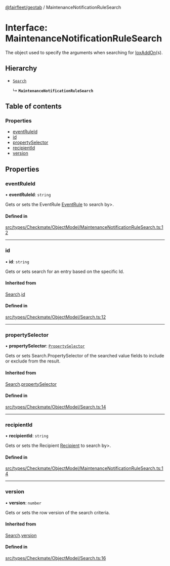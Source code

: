 [@fairfleet/geotab](../README.md) / MaintenanceNotificationRuleSearch

# Interface: MaintenanceNotificationRuleSearch

The object used to specify the arguments when searching for [IoxAddOn](IoxAddOn.md)(s).

## Hierarchy

- [`Search`](Search.md)

  ↳ **`MaintenanceNotificationRuleSearch`**

## Table of contents

### Properties

- [eventRuleId](MaintenanceNotificationRuleSearch.md#eventruleid)
- [id](MaintenanceNotificationRuleSearch.md#id)
- [propertySelector](MaintenanceNotificationRuleSearch.md#propertyselector)
- [recipientId](MaintenanceNotificationRuleSearch.md#recipientid)
- [version](MaintenanceNotificationRuleSearch.md#version)

## Properties

### eventRuleId

• **eventRuleId**: `string`

Gets or sets the EventRule [EventRule](EventRule.md) to search by&gt;.

#### Defined in

[src/types/Checkmate/ObjectModel/MaintenanceNotificationRuleSearch.ts:12](https://github.com/fairfleet/geotab/blob/d57d931/src/types/Checkmate/ObjectModel/MaintenanceNotificationRuleSearch.ts#L12)

___

### id

• **id**: `string`

Gets or sets search for an entry based on the specific Id.

#### Inherited from

[Search](Search.md).[id](Search.md#id)

#### Defined in

[src/types/Checkmate/ObjectModel/Search.ts:12](https://github.com/fairfleet/geotab/blob/d57d931/src/types/Checkmate/ObjectModel/Search.ts#L12)

___

### propertySelector

• **propertySelector**: [`PropertySelector`](PropertySelector.md)

Gets or sets Search.PropertySelector of the searched value fields to include or exclude from the result.

#### Inherited from

[Search](Search.md).[propertySelector](Search.md#propertyselector)

#### Defined in

[src/types/Checkmate/ObjectModel/Search.ts:14](https://github.com/fairfleet/geotab/blob/d57d931/src/types/Checkmate/ObjectModel/Search.ts#L14)

___

### recipientId

• **recipientId**: `string`

Gets or sets the Recipient [Recipient](Recipient.md) to search by&gt;.

#### Defined in

[src/types/Checkmate/ObjectModel/MaintenanceNotificationRuleSearch.ts:14](https://github.com/fairfleet/geotab/blob/d57d931/src/types/Checkmate/ObjectModel/MaintenanceNotificationRuleSearch.ts#L14)

___

### version

• **version**: `number`

Gets or sets the row version of the search criteria.

#### Inherited from

[Search](Search.md).[version](Search.md#version)

#### Defined in

[src/types/Checkmate/ObjectModel/Search.ts:16](https://github.com/fairfleet/geotab/blob/d57d931/src/types/Checkmate/ObjectModel/Search.ts#L16)
